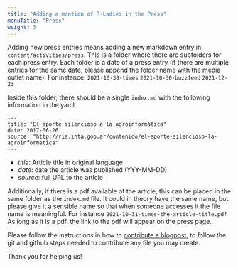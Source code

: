 ```yaml
---
title: "Adding a mention of R-Ladies in the Press"
menuTitle: "Press"
weight: 3
---
```


Adding new press entries means adding a new markdown entry in `content/activities/press`.
This is a folder where there are subfolders for each press entry.
Each folder is a date of a press entry (if there are multiple entries for the same date, please append the folder name with the media outlet name).
For instance: `2021-10-30-times` `2021-10-30-buzzfeed` `2021-12-23`

Inside this folder, there should be a single `index.md` with the following information in the yaml

```
---
title: "El aporte silencioso a la agroinformática"
date: 2017-06-26
source: "http://ria.inta.gob.ar/contenido/el-aporte-silencioso-la-agroinformatica"
---
```

- _title_: Article title in original language
- _date_: date the article was published (YYY-MM-DD)
- _source_: full URL to the article

Additionally, if there is a pdf available of the article, this can be placed in the same folder as the `index.md` file. It could in theory have the same name, but please give it a sensible name so that when someone accesses it the file name is meaningful.
For instance `2021-10-31-times-the-article-title.pdf`
As long as it is a pdf, the link to the pdf will appear on the press page.

Please follow the instructions in how to [contribute a blogpost](/comm/website/blog), to follow the git and github steps needed to contribute any file you may create.

Thank you for helping us!
